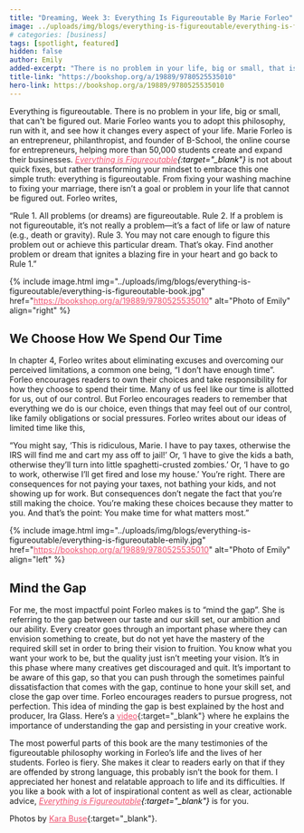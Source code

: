 ```yaml
---
title: "Dreaming, Week 3: Everything Is Figureoutable By Marie Forleo"
image: ../uploads/img/blogs/everything-is-figureoutable/everything-is-figureoutable-cover-2.jpg
# categories: [business]
tags: [spotlight, featured]
hidden: false
author: Emily
added-excerpt: "There is no problem in your life, big or small, that is not figureoutable. Marie Forleo wants you to adopt this life-changing philosophy, run with it, and see how it changes every aspect of your life. Marie Forleo is an entrepreneur, philanthropist, and founder of B-School, the online course for entrepreneurs, helping more than 50,000 students create and expand their businesses. <i>Everything is Figureoutable</i> is not about quick fixes, but rather transforming your mindset to embrace this one simple truth: everything is figureoutable."
title-link: "https://bookshop.org/a/19889/9780525535010"
hero-link: https://bookshop.org/a/19889/9780525535010
---
```


<style> em {color: black;} p a {color: #f0506e;}</style>

Everything is figureoutable. There is no problem in your life, big or small, that can't be figured out. Marie Forleo wants you to adopt this philosophy, run with it, and see how it changes every aspect of your life. Marie Forleo is an entrepreneur, philanthropist, and founder of B-School, the online course for entrepreneurs, helping more than 50,000 students create and expand their businesses. _[Everything is Figureoutable](https://bookshop.org/a/19889/9780525535010){:target="\_blank"}_ is not about quick fixes, but rather transforming your mindset to embrace this one simple truth: everything is figureoutable. From fixing your washing machine to fixing your marriage, there isn’t a goal or problem in your life that cannot be figured out. Forleo writes,

“Rule 1. All problems (or dreams) are figureoutable. Rule 2. If a problem is not figureoutable, it’s not really a problem—it’s a fact of life or law of nature (e.g., death or gravity). Rule 3. You may not care enough to figure this problem out or achieve this particular dream. That’s okay. Find another problem or dream that ignites a blazing fire in your heart and go back to Rule 1.”

{% include image.html img="../uploads/img/blogs/everything-is-figureoutable/everything-is-figureoutable-book.jpg" href="https://bookshop.org/a/19889/9780525535010" alt="Photo of Emily" align="right" %}

## We Choose How We Spend Our Time

In chapter 4, Forleo writes about eliminating excuses and overcoming our perceived limitations, a common one being, “I don’t have enough time”. Forleo encourages readers to own their choices and take responsibility for how they choose to spend their time. Many of us feel like our time is allotted for us, out of our control. But Forleo encourages readers to remember that everything we do is our choice, even things that may feel out of our control, like family obligations or social pressures. Forleo writes about our ideas of limited time like this,

“You might say, ‘This is ridiculous, Marie. I have to pay taxes, otherwise the IRS will find me and cart my ass off to jail!’ Or, ‘I have to give the kids a bath, otherwise they’ll turn into little spaghetti-crusted zombies.’ Or, ‘I have to go to work, otherwise I’ll get fired and lose my house.’ You’re right. There are consequences for not paying your taxes, not bathing your kids, and not showing up for work. But consequences don’t negate the fact that you’re still making the choice. You’re making these choices because they matter to you. And that’s the point: You make time for what matters most.”

{% include image.html img="../uploads/img/blogs/everything-is-figureoutable/everything-is-figureoutable-emily.jpg" href="https://bookshop.org/a/19889/9780525535010" alt="Photo of Emily" align="left" %}

## Mind the Gap

For me, the most impactful point Forleo makes is to “mind the gap”. She is referring to the gap between our taste and our skill set, our ambition and our ability. Every creator goes through an important phase where they can envision something to create, but do not yet have the mastery of the required skill set in order to bring their vision to fruition. You know what you want your work to be, but the quality just isn’t meeting your vision. It’s in this phase where many creatives get discouraged and quit. It’s important to be aware of this gap, so that you can push through the sometimes painful dissatisfaction that comes with the gap, continue to hone your skill set, and close the gap over time. Forleo encourages readers to pursue progress, not perfection. This idea of minding the gap is best explained by the host and producer, Ira Glass. Here’s a [video](https://vimeo.com/24715531){:target="\_blank"} where he explains the importance of understanding the gap and persisting in your creative work.

The most powerful parts of this book are the many testimonies of the figureoutable philosophy working in Forleo’s life and the lives of her students. Forleo is fiery. She makes it clear to readers early on that if they are offended by strong language, this probably isn’t the book for them. I appreciated her honest and relatable approach to life and its difficulties. If you like a book with a lot of inspirational content as well as clear, actionable advice, _[Everything is Figureoutable](https://bookshop.org/a/19889/9780525535010){:target="\_blank"}_ is for you.

Photos by [Kara Buse](https://wyldroots.com/){:target="\_blank"}.
